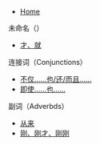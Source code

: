 * [Home](/index)

未命名（）

* [才、就](/cai_jiu)

连接词（Conjunctions）

* [不仅……也/还/而且……](/bujin_erqie)
* [即使……也……](/jishi)

副词（Adverbds）

* [从来](/conglai)
* [刚、刚才、刚刚](/gang)